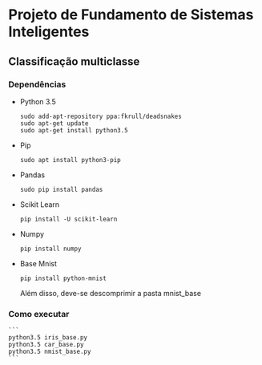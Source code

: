 # Projeto de Fundamento de Sistemas Inteligentes

## Classificação multiclasse

### Dependências

* Python 3.5
    ```
    sudo add-apt-repository ppa:fkrull/deadsnakes
    sudo apt-get update
    sudo apt-get install python3.5
    ```

* Pip
    ```
    sudo apt install python3-pip
    ```

* Pandas
    ```
    sudo pip install pandas
    ```

* Scikit Learn
    ```
    pip install -U scikit-learn
    ```

* Numpy
    ```
    pip install numpy
    ```

* Base Mnist
    ```
    pip install python-mnist
    ```

    Além disso, deve-se descomprimir a pasta mnist_base


### Como executar

    ```
    python3.5 iris_base.py
    python3.5 car_base.py
    python3.5 nmist_base.py
    ```
    